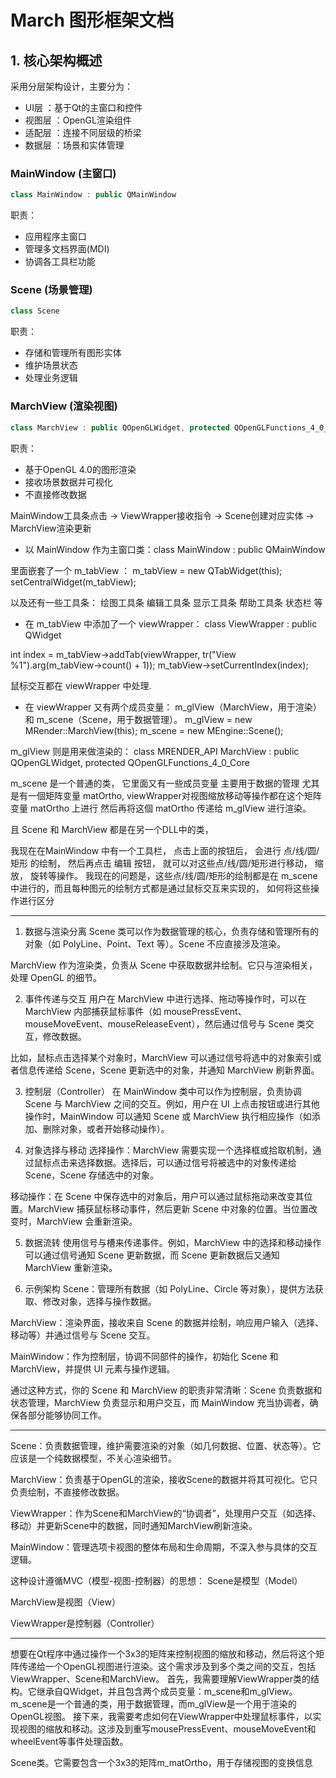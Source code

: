 # March 图形框架文档
## 1. 核心架构概述
采用分层架构设计，主要分为：

- UI层 ：基于Qt的主窗口和控件
- 视图层 ：OpenGL渲染组件
- 适配层 ：连接不同层级的桥梁
- 数据层 ：场景和实体管理

### MainWindow (主窗口)
```cpp
class MainWindow : public QMainWindow
 ```

职责：

- 应用程序主窗口
- 管理多文档界面(MDI)
- 协调各工具栏功能

###  Scene (场景管理)
```cpp
class Scene 
 ```

职责：

- 存储和管理所有图形实体
- 维护场景状态
- 处理业务逻辑

### MarchView (渲染视图)
```cpp
class MarchView : public QOpenGLWidget, protected QOpenGLFunctions_4_0_Core 
```

职责：

- 基于OpenGL 4.0的图形渲染
- 接收场景数据并可视化
- 不直接修改数据



MainWindow工具条点击 
→ ViewWrapper接收指令 
→ Scene创建对应实体 
→ MarchView渲染更新



- 以 MainWindow 作为主窗口类：class MainWindow : public QMainWindow

里面嵌套了一个  m_tabView ：
m_tabView = new QTabWidget(this);
setCentralWidget(m_tabView);

以及还有一些工具条： 绘图工具条  编辑工具条  显示工具条  帮助工具条  状态栏 等

- 在 m_tabView 中添加了一个 viewWrapper：
class ViewWrapper : public QWidget

int index = m_tabView->addTab(viewWrapper, tr("View %1").arg(m_tabView->count() + 1));
m_tabView->setCurrentIndex(index);

鼠标交互都在 viewWrapper 中处理.

- 在 viewWrapper 又有两个成员变量：  m_glView（MarchView，用于渲染）和 m_scene（Scene，用于数据管理）。
m_glView = new MRender::MarchView(this);
m_scene = new MEngine::Scene();

m_glView 则是用来做渲染的：
class MRENDER_API MarchView : public QOpenGLWidget, protected QOpenGLFunctions_4_0_Core


m_scene 是一个普通的类， 它里面又有一些成员变量 主要用于数据的管理
尤其是有一個矩阵变量 matOrtho, viewWrapper对视图缩放移动等操作都在这个矩阵变量 matOrtho 上进行
然后再将这個 matOrtho 传递给 m_glView 进行渲染。


且 Scene 和 MarchView 都是在另一个DLL中的类， 

我现在在MainWindow 中有一个工具栏， 点击上面的按钮后， 会进行 点/线/圆/矩形 的绘制， 然后再点击 编辑 按钮， 就可以对这些点/线/圆/矩形进行移动， 缩放， 旋转等操作。
我现在的问题是，这些点/线/圆/矩形的绘制都是在 m_scene 中进行的，而且每种图元的绘制方式都是通过鼠标交互来实现的， 如何将这些操作进行区分





-------------------------------------------------
1. 数据与渲染分离
Scene 类可以作为数据管理的核心，负责存储和管理所有的对象（如 PolyLine、Point、Text 等）。Scene 不应直接涉及渲染。

MarchView 作为渲染类，负责从 Scene 中获取数据并绘制。它只与渲染相关，处理 OpenGL 的细节。

2. 事件传递与交互
用户在 MarchView 中进行选择、拖动等操作时，可以在 MarchView 内部捕获鼠标事件（如 mousePressEvent、mouseMoveEvent、mouseReleaseEvent），然后通过信号与 Scene 类交互，修改数据。

比如，鼠标点击选择某个对象时，MarchView 可以通过信号将选中的对象索引或者信息传递给 Scene，Scene 更新选中的对象，并通知 MarchView 刷新界面。

3. 控制层（Controller）
在 MainWindow 类中可以作为控制层，负责协调 Scene 与 MarchView 之间的交互。例如，用户在 UI 上点击按钮或进行其他操作时，MainWindow 可以通知 Scene 或 MarchView 执行相应操作（如添加、删除对象，或者开始移动操作）。

4. 对象选择与移动
选择操作：MarchView 需要实现一个选择框或拾取机制，通过鼠标点击来选择数据。选择后，可以通过信号将被选中的对象传递给 Scene，Scene 存储选中的对象。

移动操作：在 Scene 中保存选中的对象后，用户可以通过鼠标拖动来改变其位置。MarchView 捕获鼠标移动事件，然后更新 Scene 中对象的位置。当位置改变时，MarchView 会重新渲染。

5. 数据流转
使用信号与槽来传递事件。例如，MarchView 中的选择和移动操作可以通过信号通知 Scene 更新数据，而 Scene 更新数据后又通知 MarchView 重新渲染。

6. 示例架构
Scene：管理所有数据（如 PolyLine、Circle 等对象），提供方法获取、修改对象，选择与操作数据。

MarchView：渲染界面，接收来自 Scene 的数据并绘制，响应用户输入（选择、移动等）并通过信号与 Scene 交互。

MainWindow：作为控制层，协调不同部件的操作，初始化 Scene 和 MarchView，并提供 UI 元素与操作逻辑。

通过这种方式，你的 Scene 和 MarchView 的职责非常清晰：Scene 负责数据和状态管理，MarchView 负责显示和用户交互，而 MainWindow 充当协调者，确保各部分能够协同工作。

---------------------------------------
Scene：负责数据管理，维护需要渲染的对象（如几何数据、位置、状态等）。它应该是一个纯数据模型，不关心渲染细节。

MarchView：负责基于OpenGL的渲染，接收Scene的数据并将其可视化。它只负责绘制，不直接修改数据。

ViewWrapper：作为Scene和MarchView的“协调者”，处理用户交互（如选择、移动）并更新Scene中的数据，同时通知MarchView刷新渲染。

MainWindow：管理选项卡视图的整体布局和生命周期，不深入参与具体的交互逻辑。

这种设计遵循MVC（模型-视图-控制器）的思想：
Scene是模型（Model）

MarchView是视图（View）

ViewWrapper是控制器（Controller）

--------------------------------------------------

想要在Qt程序中通过操作一个3x3的矩阵来控制视图的缩放和移动，然后将这个矩阵传递给一个OpenGL视图进行渲染。这个需求涉及到多个类之间的交互，包括ViewWrapper、Scene和MarchView。
首先，我需要理解ViewWrapper类的结构。它继承自QWidget，并且包含两个成员变量：m_scene和m_glView。m_scene是一个普通的类，用于数据管理，而m_glView是一个用于渲染的OpenGL视图。
接下来，我需要考虑如何在ViewWrapper中处理鼠标事件，以实现视图的缩放和移动。这涉及到重写mousePressEvent、mouseMoveEvent和wheelEvent等事件处理函数。


Scene类。它需要包含一个3x3的矩阵m_matOrtho，用于存储视图的变换信息


